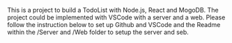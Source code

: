 This is a project to build a TodoList with Node.js, React and MogoDB. The project could be implemented with VSCode with a server and a web. Please follow the instruction below to set up Github and VSCode and the Readme within the /Server and /Web folder to setup the server and seb. 
